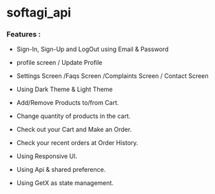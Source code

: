 # softagi_api


### Features :
- Sign-In, Sign-Up and LogOut using Email & Password

- profile screen  / Update Profile

- Settings Screen /Faqs Screen /Complaints Screen  / Contact Screen 

- Using Dark Theme & Light Theme

- Add/Remove Products to/from Cart.

- Change quantity of products in the cart.

- Check out your Cart and Make an Order.

- Check your recent orders at Order History.

- Using Responsive UI.

- Using Api & shared preference.

- Using GetX as state management.
